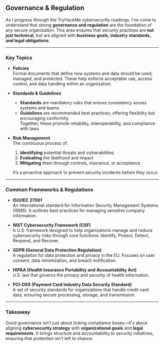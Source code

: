 ## Governance & Regulation

As I progress through the TryHackMe cybersecurity roadmap, I've come to understand that strong **governance and regulation** are the foundation of any secure organization. This area ensures that security practices are **not just technical**, but are aligned with **business goals, industry standards, and legal obligations**.

---

### Key Topics

- **Policies**  
  Formal documents that define how systems and data should be used, managed, and protected. These help enforce acceptable use, access control, and data handling within an organization.

- **Standards & Guidelines**  
  - **Standards** are mandatory rules that ensure consistency across systems and teams.  
  - **Guidelines** are recommended best practices, offering flexibility but encouraging conformity.  
  Together, these promote reliability, interoperability, and compliance with laws.

- **Risk Management**  
  The continuous process of:  
  1. **Identifying** potential threats and vulnerabilities  
  2. **Evaluating** the likelihood and impact  
  3. **Mitigating** them through controls, insurance, or acceptance  
  
  It’s a proactive approach to prevent security incidents before they occur.

---

### Common Frameworks & Regulations

- **ISO/IEC 27001**  
  An international standard for Information Security Management Systems (ISMS). It outlines best practices for managing sensitive company information.

- **NIST Cybersecurity Framework (CSF)**  
  A U.S. framework designed to help organizations manage and reduce cybersecurity risks through core functions: Identify, Protect, Detect, Respond, and Recover.

- **GDPR (General Data Protection Regulation)**  
  A regulation for data protection and privacy in the EU. Focuses on user consent, data minimization, and breach notification.

- **HIPAA (Health Insurance Portability and Accountability Act)**  
  U.S. law that governs the privacy and security of health information.

- **PCI-DSS (Payment Card Industry Data Security Standard)**  
  A set of security standards for organizations that handle credit card data, ensuring secure processing, storage, and transmission.

---

### Takeaway

Good governance isn’t just about ticking compliance boxes—it's about aligning **cybersecurity strategy** with **organizational goals** and **legal requirements**. It brings structure and accountability to security initiatives, ensuring that protection isn't left to chance.
